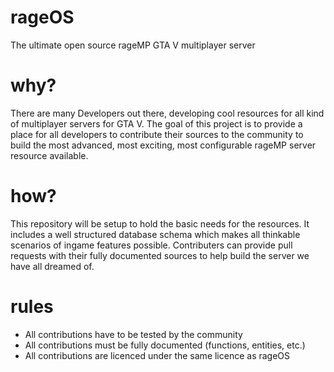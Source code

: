 # rageOS
The ultimate open source rageMP GTA V multiplayer server

# why?
There are many Developers out there, developing cool resources for all kind of multiplayer servers for GTA V.
The goal of this project is to provide a place for all developers to contribute their sources to the community to build the most advanced, most exciting, most configurable rageMP server resource available.

# how?
This repository will be setup to hold the basic needs for the resources. It includes a well structured database schema which makes all thinkable scenarios of ingame features possible.
Contributers can provide pull requests with their fully documented sources to help build the server we have all dreamed of.

# rules
* All contributions have to be tested by the community
* All contributions must be fully documented (functions, entities, etc.)
* All contributions are licenced under the same licence as rageOS
